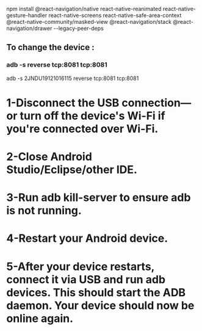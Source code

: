 npm install @react-navigation/native react-native-reanimated react-native-gesture-handler react-native-screens react-native-safe-area-context @react-native-community/masked-view @react-navigation/stack @react-navigation/drawer --legacy-peer-deps

## To change the device :

### adb -s <device name> reverse tcp:8081 tcp:8081

adb -s 2JNDU19121016115 reverse tcp:8081 tcp:8081

# 1-Disconnect the USB connection—or turn off the device's Wi-Fi if you're connected over Wi-Fi.

# 2-Close Android Studio/Eclipse/other IDE.

# 3-Run adb kill-server to ensure adb is not running.

# 4-Restart your Android device.

# 5-After your device restarts, connect it via USB and run adb devices. This should start the ADB daemon. Your device should now be online again.
